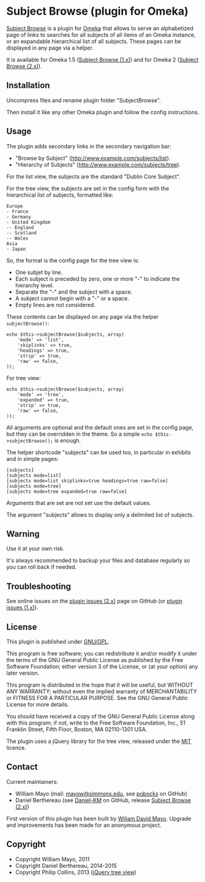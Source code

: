 Subject Browse (plugin for Omeka)
=================================

[Subject Browse] is a plugin for [Omeka] that allows to serve an alphabetized
page of links to searches for all subjects of all items of an Omeka instance,
or an expandable hierarchical list of all subjects. These pages can be displayed
in any page via a helper.

It is available for Omeka 1.5 ([Subject Browse (1.x)]) and for Omeka 2 ([Subject Browse (2.x)]).


Installation
------------

Uncompress files and rename plugin folder "SubjectBrowse".

Then install it like any other Omeka plugin and follow the config instructions.


Usage
-----

The plugin adds secondary links in the secondary navigation bar:
* "Browse by Subject" (http://www.example.com/subjects/list).
* "Hierarchy of Subjects" (http://www.example.com/subjects/tree).

For the list view, the subjects are the standard "Dublin Core Subject".

For the tree view, the subjects are set in the config form with the hierarchical
list of subjects, formatted like:
```
Europe
- France
- Germany
- United Kingdom
-- England
-- Scotland
-- Wales
Asia
- Japan
```

So, the format is the config page for the tree view is:
- One subjet by line.
- Each subject is preceded by zero, one or more "-" to indicate the hierarchy
level.
- Separate the "-" and the subject with a space.
- A subject cannot begin with a "-" or a space.
- Empty lines are not considered.

These contents can be displayed on any page via the helper `subjectBrowse()`:

```
echo $this->subjectBrowse($subjects, array(
    'mode' => 'list',
    'skiplinks' => true,
    'headings' => true,
    'strip' => true,
    'raw' => false,
));
```

For tree view:
```
echo $this->subjectBrowse($subjects, array(
    'mode' => 'tree',
    'expanded' => true,
    'strip' => true,
    'raw' => false,
));
```

All arguments are optional and the default ones are set in the config page, but
they can be overridden in the theme. So a simple `echo $this->subjectBrowse();`
is enough.

The helper shortcode "subjects" can be used too, in particular in exhibits and
in simple pages:

```
[subjects]
[subjects mode=list]
[subjects mode=list skiplinks=true headings=true raw=false]
[subjects mode=tree]
[subjects mode=tree expanded=true raw=false]
```

Arguments that are set are not set use the default values.

The argument "subjects" allows to display only a delimited list of subjects.


Warning
-------

Use it at your own risk.

It's always recommended to backup your files and database regularly so you can
roll back if needed.


Troubleshooting
---------------

See online issues on the [plugin issues (2.x)] page on GitHub (or [plugin issues (1.x)]).


License
-------

This plugin is published under [GNU/GPL].

This program is free software; you can redistribute it and/or modify it under
the terms of the GNU General Public License as published by the Free Software
Foundation; either version 3 of the License, or (at your option) any later
version.

This program is distributed in the hope that it will be useful, but WITHOUT
ANY WARRANTY; without even the implied warranty of MERCHANTABILITY or FITNESS
FOR A PARTICULAR PURPOSE. See the GNU General Public License for more
details.

You should have received a copy of the GNU General Public License along with
this program; if not, write to the Free Software Foundation, Inc.,
51 Franklin Street, Fifth Floor, Boston, MA 02110-1301 USA.


The plugin uses a jQuery library for the tree view, released under the [MIT]
licence.


Contact
-------

Current maintainers:

* William Mayo (mail: <mayow@simmons.edu>, see [pobocks] on GitHub)
* Daniel Berthereau (see [Daniel-KM] on GitHub, release [Subject Browse (2.x)])


First version of this plugin has been built by [Wiliam David Mayo]. Upgrade and
improvements has been made for an anonymous project.


Copyright
---------

* Copyright William Mayo, 2011
* Copyright Daniel Berthereau, 2014-2015
* Copyright Philip Collins, 2013 ([jQuery tree view])


[Omeka]: https://omeka.org
[Subject Browse]: https://github.com/pobocks/SubjectBrowse
[Subject Browse (1.x)]: https://github.com/pobocks/SubjectBrowse
[Subject Browse (2.x)]: https://github.com/Daniel-KM/SubjectBrowse
[plugin issues (1.x)]: https://github.com/pobocks/SubjectBrowse/issues
[plugin issues (2.x)]: https://github.com/Daniel-KM/SubjectBrowse/issues
[GNU/GPL]: https://www.gnu.org/licenses/gpl-3.0.html "GNU/GPL v3"
[MIT]: http://http://opensource.org/licenses/MIT
[pobocks]: https://github.com/pobocks
[Wiliam David Mayo]: https://github.com/pobocks
[Daniel-KM]: https://github.com/Daniel-KM "Daniel Berthereau"
[jQuery tree view]: https://github.com/collinsp/jquery-simplefolders
